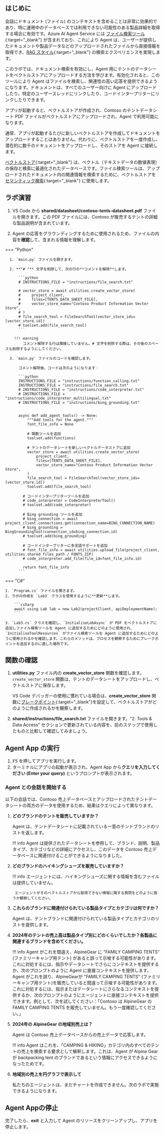 ## はじめに

会話にドキュメント (ファイル) のコンテキストを含めることは非常に効果的であり、特に運用中のデータベースでは利用できない可能性のある製品詳細を取得する場合に有効です。Azure AI Agent Service には [ファイル検索ツール](https://learn.microsoft.com/en-us/azure/ai-services/agents/how-to/tools/file-search){:target="_blank"} が含まれており、これにより Agent は、ユーザーが提供したドキュメントや製品データなどのアップロードされたファイルから直接情報を取得でき、[RAG スタイル](https://learn.microsoft.com/azure/ai-studio/concepts/retrieval-augmented-generation){:target="_blank"} の検索エクスペリエンスを実現します。

このラボでは、ドキュメント検索を有効にし、Agent 用にテントのデータシートをベクトルストアにアップロードする方法を学びます。有効化されると、このツールにより Agent はファイルを検索し、関連性の高い応答を提供できるようになります。ドキュメントは、すべてのユーザー向けに Agent にアップロードしたり、特定のユーザースレッドにリンクしたり、コードインタープリターにリンクしたりできます。

アプリが起動すると、ベクトルストアが作成され、Contoso のテントデータシート PDF ファイルがベクトルストアにアップロードされ、Agent で利用可能になります。

通常、アプリが起動するたびに新しいベクトルストアを作成してドキュメントをアップロードすることはありません。代わりに、ベクトルストアを一度作成し、潜在的に数千のドキュメントをアップロードし、そのストアを Agent に接続します。

[ベクトルストア](https://en.wikipedia.org/wiki/Vector_database){:target="_blank"} は、ベクトル（テキストデータの数値表現）の保存と検索に最適化されたデータベースです。ファイル検索ツールは、アップロードされたドキュメント内の関連情報を検索するために、ベクトルストアを [セマンティック検索](https://en.wikipedia.org/wiki/Semantic_search){:target="_blank"} に使用します。

## ラボ演習

1. VS Code から **shared/datasheet/contoso-tents-datasheet.pdf** ファイルを開きます。この PDF ファイルには、Contoso が販売するテントの詳細な製品説明が含まれています。

2. Agent の応答をグラウンディングするために使用されるため、ファイルの内容を**確認**して、含まれる情報を理解します。

=== "Python"

      1. `main.py` ファイルを開きます。

      2. **"# "** 文字を削除して、次の行の**コメントを解除**します。

          ```python
          # INSTRUCTIONS_FILE = "instructions/file_search.txt"

          # vector_store = await utilities.create_vector_store(
          #     project_client,
          #     files=[TENTS_DATA_SHEET_FILE],
          #     vector_store_name="Contoso Product Information Vector Store",
          # )
          # file_search_tool = FileSearchTool(vector_store_ids=[vector_store.id])
          # toolset.add(file_search_tool)
          ```

        !!! warning
            コメント解除する行は隣接していません。# 文字を削除する際は、その後のスペースも削除するようにしてください。

      3. `main.py` ファイルのコードを確認します。

          コメント解除後、コードは次のようになります：

          ```python
          INSTRUCTIONS_FILE = "instructions/function_calling.txt"
          INSTRUCTIONS_FILE = "instructions/file_search.txt"
          # INSTRUCTIONS_FILE = "instructions/code_interpreter.txt"
          # INSTRUCTIONS_FILE = "instructions/code_interpreter_multilingual.txt"
          # INSTRUCTIONS_FILE = "instructions/bing_grounding.txt"


          async def add_agent_tools() -> None:
              """Add tools for the agent."""
              font_file_info = None

              # 関数ツールを追加
              toolset.add(functions)

              # テントのデータシートを新しいベクトルデータストアに追加
              vector_store = await utilities.create_vector_store(
                  project_client,
                  files=[TENTS_DATA_SHEET_FILE],
                  vector_store_name="Contoso Product Information Vector Store",
              )
              file_search_tool = FileSearchTool(vector_store_ids=[vector_store.id])
              toolset.add(file_search_tool)

            # コードインタープリターツールを追加
            # code_interpreter = CodeInterpreterTool()
            # toolset.add(code_interpreter)

            # Bing grounding ツールを追加
            # bing_connection = await project_client.connections.get(connection_name=BING_CONNECTION_NAME)
            # bing_grounding = BingGroundingTool(connection_id=bing_connection.id)
            # toolset.add(bing_grounding)

            # コードインタープリターに多言語サポートを追加
            # font_file_info = await utilities.upload_file(project_client, utilities.shared_files_path / FONTS_ZIP)
            # code_interpreter.add_file(file_id=font_file_info.id)

            return font_file_info
          ```

=== "C#"

    1. `Program.cs` ファイルを開きます。
    2. ラボの作成を `Lab3` クラスを使用するように**更新**します。

        ```csharp
        await using Lab lab = new Lab2(projectClient, apiDeploymentName);
        ```

    3. `Lab3.cs` クラスを確認し、`InitialiseLabAsync` が PDF をベクトルストアに追加しファイル検索ツールを Agent に追加するためにどのように使用され、`InitialiseToolResources` がファイル検索ツールを Agent に追加するためにどのように使用されるかを確認します。これらのメソッドは、プロセスを観察するためにブレークポイントを追加するのに適した場所です。

## 関数の確認

1. **utilities.py** ファイル内の **create_vector_store** 関数を確認します。`create_vector_store` 関数は、テントのデータシートをアップロードし、ベクトルストアに保存します。

    VS Code デバッガーの使用に慣れている場合は、**create_vector_store** 関数に[ブレークポイント](https://code.visualstudio.com/Docs/editor/debugging){:target="_blank"}を設定して、ベクトルストアがどのように作成されるかを観察します。

2. **shared/instructions/file_search.txt** ファイルを開きます。"2. Tools & Data Access" セクションで更新されている内容を、前のステップで使用したものと比較して確認してみましょう。
  

## Agent App の実行

1. <kbd>F5</kbd> を押してアプリを実行します。
2. ターミナルにアプリの起動が表示され、Agent App から**クエリを入力してください (Enter your query)** というプロンプトが表示されます。

### Agent との会話を開始する

以下の会話では、Contoso 売上データベースとアップロードされたテントデータシートの両方のデータを使用するため、結果はクエリによって異なります。

1. **どのブランドのテントを販売していますか？**

    Agent は、テントデータシートに記載されている一意のテントブランドのリストを返します。

    !!! info
        Agent は提供されたデータシートを参照して、ブランド、説明、製品タイプ、カテゴリなどの詳細にアクセスし、このデータを Contoso 売上データベースに関連付けることができるようになりました。


2. **どのブランドのハイキングシューズを販売していますか？**

    !!! info
        エージェントには、ハイキングシューズに関する情報を含むファイルは提供していません。

        エージェントがそのベクトルストアから取得できない情報に関する質問をどのように扱うか観察してください。

3. **これらのブランドに関連付けられている製品タイプとカテゴリは何ですか？**

    Agent は、テントブランドに関連付けられている製品タイプとカテゴリのリストを提供します。

4. **2024年のテントの売上高は製品タイプ別にどのくらいでしたか？各製品に関連するブランドを含めてください。**

    !!! info
        Agent がこれを間違え、AlpineGear に "FAMILY CAMPING TENTS" (ファミリーキャンプ用テント) があると誤って示唆する可能性があります。これに対処するには、指示やデータシートでさらにコンテキストを提供するか、次のプロンプトのように Agent に直接コンテキストを提供します。
        Agent がこれを誤り、AlpineGearが "FAMILY CAMPING TENTS" (ファミリーキャンプ用テント)を販売していると間違って示唆する可能性があります。これに対処するには、指示またはデータシートにさらなるコンテキストを提供するか、次のプロンプトのようにエージェントに直接コンテキストを提供できます。例として、次を試してください：「Contoso は AlpineGear の FAMILY CAMPING TENTS を販売していません。もう一度確認してください。」

5. **2024年の AlpineGear の地域別売上は？**

    Agent は Contoso 売上データベースからの売上データで応答します。

    !!! info
        Agent はこれを、「CAMPING & HIKING」カテゴリ内のすべてのテントの売上を検索する要求として解釈します。これは、Agent が Alpine Gear が backpacking tent のブランドであるという情報にアクセスできるようになったためです。

6. **地域別の売上を円グラフで表示して**

    私たちのエージェントは、まだチャートを作成できません。次のラボで実施できるようになります。


## Agent Appの停止

完了したら、**exit** と入力して Agent のリソースをクリーンアップし、アプリを停止します。
